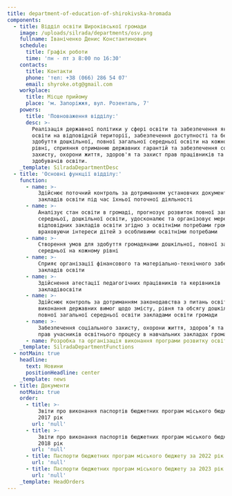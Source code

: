 ```yaml
---
title: department-of-education-of-shirokivska-hromada
components:
  - title: Відділ освіти Широківської громади
    image: /uploads/silrada/departments/osv.png
    fullname: Іваніченко Денис Константинович
    schedule:
      title: Графік роботи
      time: 'пн - пт з 8:00 по 16:30'
    contacts:
      title: Контакти
      phone: 'тел: +38 (066) 286 54 07'
      email: shyroke.otg@gmail.com
    workplace:
      title: Місце прийому
      place: 'м. Запоріжжя, вул. Розенталь, 7'
    powers:
      title: 'Повноваження відділу:'
      desc: >-
        Реалізація державної політики у сфері освіти та забезпечення якості
        освіти на відповідній території, забезпечення доступності та безоплатне
        здобуття дошкільної, повної загальної середньої освіти на кожному її
        рівні, сприяння отриманню державних гарантій та забезпечення соціального
        захисту, охорони життя, здоров'я та захист прав працівників та
        здобувачів освіти.
    _template: SilradaDepartmentDesc
  - title: 'Основні функції відділу:'
    function:
      - name: >-
          Здійснює поточний контроль за дотриманням установчих документів
          закладів освіти під час їхньої поточної діяльності
      - name: >-
          Аналізує стан освіти в громаді, прогнозує розвиток повної загальної
          середньої, дошкільної освіти, удосконалює та організовує мережу
          відповідних закладів освіти згідно з освітніми потребами громади,
          враховуючи інтереси дітей з особливими освітніми потребами
      - name: >-
          Створення умов для здобуття громадянами дошкільної, повної загальної
          середньої на кожному рівні
      - name: >-
          Сприяє організації фінансового та матеріально-технічного забезпечення
          закладів освіти
      - name: >-
          Здійснення атестації педагогічних працівників та керівників
          закладівосвіти
      - name: >-
          Здійснює контроль за дотриманням законодавства з питань освіти,
          виконання державних вимог щодо змісту, рівня та обсягу дошкільної,
          повної загальної середньої освіти закладами освіти громади
      - name: >-
          Забезпечення соціального захисту, охорони життя, здоров’я та захисту
          прав учасників освітнього процесу в навчальних закладах громади
      - name: Розробка та організація виконання програми розвитку освіти громади
    _template: SilradaDepartmentFunctions
  - notMain: true
    headline:
      text: Новини
      positionHeadline: center
    _template: news
  - title: Документи
    notMain: true
    order:
      - title: >-
          Звіти про виконання паспортів бюджетних програм міського бюджету за
          2017 рік
        url: 'null'
      - title: >-
          Звіти про виконання паспортів бюджетних програм міського бюджету за
          2018 рік
        url: 'null'
      - title: Паспорти бюджетних програм міського бюджету за 2022 рік
        url: 'null'
      - title: Паспорти бюджетних програм міського бюджету за 2023 рік
        url: 'null'
    _template: HeadOrders
---
```


